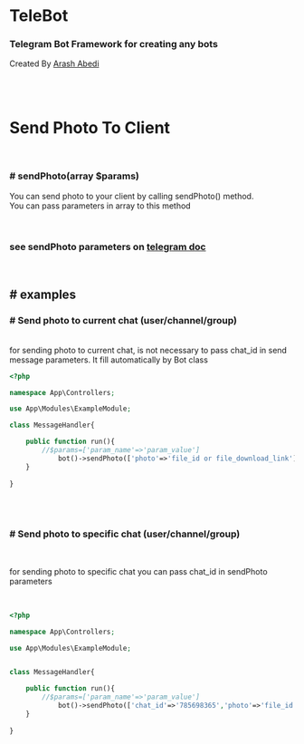 # TeleBot
### Telegram Bot Framework for creating any bots 

Created By [Arash Abedi](https://arashabedi.com)

<br/>
<br/>

# Send Photo To Client
<br>

### # sendPhoto(array $params)

You can send photo to your client by calling sendPhoto() method. <br>
You can pass parameters in array to this method

<br>

### see sendPhoto parameters on [telegram doc](https://core.telegram.org/bots/api#sendphoto)

<br>

## # examples


### # Send photo to current chat (user/channel/group)
<br>
for sending photo to current chat, is not necessary to pass chat_id in send message parameters. It fill automatically by Bot class

<br>

```php
<?php

namespace App\Controllers;

use App\Modules\ExampleModule;

class MessageHandler{

    public function run(){
        //$params=['param_name'=>'param_value']
            bot()->sendPhoto(['photo'=>'file_id or file_download_link']); //send photo to current chat
    }
   
}

```
<br>
<br>

### # Send photo to specific chat (user/channel/group)
<br>

for sending photo to specific chat you can pass chat_id in sendPhoto parameters

<br>

```php
<?php

namespace App\Controllers;

use App\Modules\ExampleModule;


class MessageHandler{

    public function run(){
        //$params=['param_name'=>'param_value']
            bot()->sendPhoto(['chat_id'=>'785698365','photo'=>'file_id or file_download_link']); //send photo to specific chat by chat_id
    }
   
}

```
